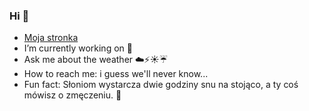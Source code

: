 ### Hi 👋


-  [Moja stronka](https://knikodemq.github.io) 
-  I’m currently working on :snake:
-  Ask me about the weather :cloud::zap::sunny::umbrella:
-  How to reach me: i guess we'll never know...
-  Fun fact: Słoniom wystarcza dwie godziny snu na stojąco, a ty coś mówisz o zmęczeniu. :elephant:

